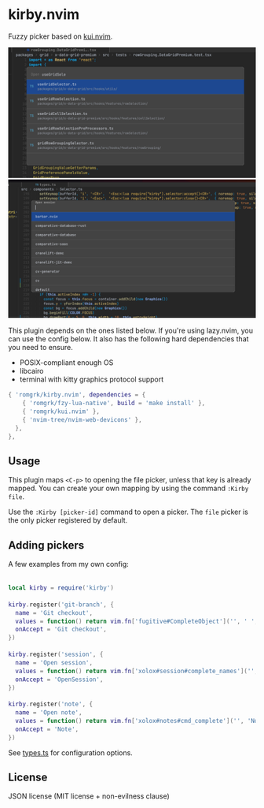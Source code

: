 # kirby.nvim

Fuzzy picker based on [kui.nvim](https://github.com/romgrk/kui.nvim).

![multiline](./assets/picker-multiline.png)
![singleline](./assets/picker-singleline.png)

This plugin depends on the ones listed below. If you're using lazy.nvim, you can use the config below.
It also has the following hard dependencies that you need to ensure.
 - POSIX-compliant enough OS
 - libcairo
 - terminal with kitty graphics protocol support

```lua
{ 'romgrk/kirby.nvim', dependencies = {
    { 'romgrk/fzy-lua-native', build = 'make install' },
    { 'romgrk/kui.nvim' },
    { 'nvim-tree/nvim-web-devicons' },
  },
},
```

## Usage

This plugin maps `<C-p>` to opening the file picker, unless that key is already mapped.
You can create your own mapping by using the command `:Kirby file`.

Use the `:Kirby [picker-id]` command to open a picker. The `file` picker is the only picker
registered by default.

## Adding pickers

A few examples from my own config:

```lua

local kirby = require('kirby')

kirby.register('git-branch', {
  name = 'Git checkout',
  values = function() return vim.fn['fugitive#CompleteObject']('', ' ', '') end,
  onAccept = 'Git checkout',
})

kirby.register('session', {
  name = 'Open session',
  values = function() return vim.fn['xolox#session#complete_names']('', 'OpenSession ', 0) end,
  onAccept = 'OpenSession',
})

kirby.register('note', {
  name = 'Open note',
  values = function() return vim.fn['xolox#notes#cmd_complete']('', 'Note ', 0) end,
  onAccept = 'Note',
})
```

See [types.ts](./src/types.ts) for configuration options.


## License

JSON license (MIT license + non-evilness clause)
